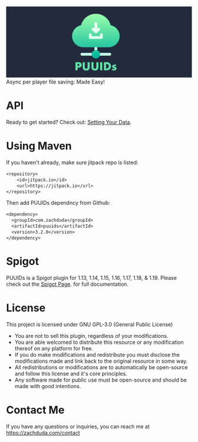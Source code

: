 ![Alt text](Images/banner.png?raw=true "PUUIDs Banner")
Async per player file saving: Made Easy!

# API
Ready to get started? Check out: [Setting Your Data](https://github.com/zachduda/PUUIDs/wiki/Start-Setting-Data).

# Using Maven
If you haven't already, make sure jitpack repo is listed:
```maven
<repository>
    <id>jitpack.io</id>
    <url>https://jitpack.io</url>
</repository>
```

Then add PUUIDs dependncy from Github:

```maven
<dependency>
  <groupId>com.zachduda</groupId>
  <artifactId>puuids</artifactId>
  <version>3.2.0</version>
</dependency>
```

# Spigot
PUUIDs is a Spigot plugin for 1.13, 1.14, 1.15, 1.16, 1.17, 1.18, & 1.19. Please check out the [Spigot Page](https://www.spigotmc.org/resources/puuids-•-an-async-file-api.71496/). for full documentation.

# License
This project is licensed under GNU GPL-3.0 (General Public License)
- You are not to sell this plugin, regardless of your modifications.
- You are able welcomed to distribute this resource or any modification thereof on any platform for free.
- If you do make modifications and redistribute you must disclose the modifications made and link back to the original resource in some way.
- All redistributions or modifications are to automatically be open-source and follow this license and it's core principles.
- Any software made for public use must be open-source and should be made with good intentions.

# Contact Me
If you have any questions or inquiries, you can reach me at https://zachduda.com/contact
